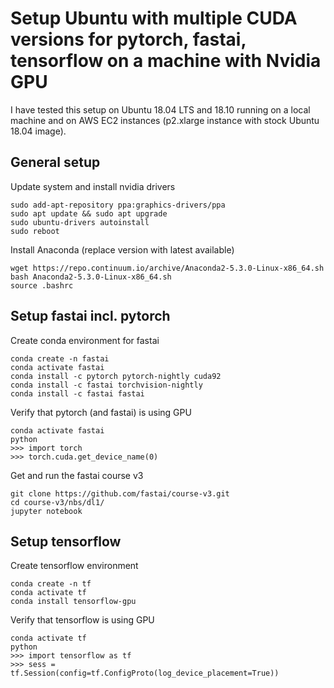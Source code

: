 # Setup Ubuntu with multiple CUDA versions for pytorch, fastai, tensorflow on a machine with Nvidia GPU 

I have tested this setup on Ubuntu 18.04 LTS and 18.10 running on a local machine and on AWS EC2 instances (p2.xlarge instance with stock Ubuntu 18.04 image). 

## General setup

Update system and install nvidia drivers

```sudo apt install ubuntu-drivers-common
sudo add-apt-repository ppa:graphics-drivers/ppa
sudo apt update && sudo apt upgrade 
sudo ubuntu-drivers autoinstall
sudo reboot
```

Install Anaconda (replace version with latest available)
```
wget https://repo.continuum.io/archive/Anaconda2-5.3.0-Linux-x86_64.sh
bash Anaconda2-5.3.0-Linux-x86_64.sh
source .bashrc
```

## Setup fastai incl. pytorch

Create conda environment for fastai
```
conda create -n fastai
conda activate fastai
conda install -c pytorch pytorch-nightly cuda92
conda install -c fastai torchvision-nightly
conda install -c fastai fastai
```

Verify that pytorch (and fastai) is using GPU 
```
conda activate fastai
python 
>>> import torch
>>> torch.cuda.get_device_name(0)
``` 
Get and run the fastai course v3
```
git clone https://github.com/fastai/course-v3.git
cd course-v3/nbs/dl1/
jupyter notebook
```


## Setup tensorflow 

Create tensorflow environment
```
conda create -n tf
conda activate tf
conda install tensorflow-gpu
```

Verify that tensorflow is using GPU
```
conda activate tf
python
>>> import tensorflow as tf
>>> sess = tf.Session(config=tf.ConfigProto(log_device_placement=True)) 
```
